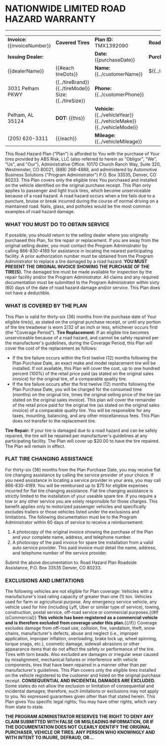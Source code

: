 # NATIONWIDE LIMITED ROAD HAZARD WARRANTY
************************************************************************

| | | | |
| :--- | :--- | :--- | :--- |
| **Invoice:** {{invoiceNumber}} | **Covered Tires** | **Plan ID:** TMX1392090 | **Road Hazard** |
| **Issuing Dealer:** | | **Date:** {{purchaseDate}} | **Purchase Price** |
| {{dealerName}} | {{#each tireDots}} | **Name:** {{../customerName}} | \${{../roadHazardPrice}} |
| 3031 Pelham PKWY | {{../tireBrand}} {{../tireModel}} Size: {{../tireSize}} | **Phone:** {{../customerPhone}} | |
| Pelham, AL 35124 | **DOT:** {{this}} | **Vehicle:** {{../vehicleYear}} {{../vehicleMake}} {{../vehicleModel}} | |
| (205) 620-3311 | {{/each}} | **Mileage:** {{../vehicleMileage}} | |

This Road Hazard Plan ("Plan") is afforded to You with the purchase of Your tires provided by ABS Risk, LLC (also referred to herein as "Obligor", "We", "Us", and "Our"), Administrative Office: 10170 Church Ranch Way, Suite 320, Westminster, CO 80021, (888) 268-4888, and administered by Automotive Business Solutions ("Program Administrator") P.O. Box 33535, Denver, CO 80233. This Plan covers only the eligible tires You purchased and installed on the vehicle identified on the original purchase receipt. This Plan only applies to passenger and light truck tires, which become unserviceable because of a road hazard. A road hazard occurs when a tire fails due to a puncture, bruise or break incurred during the course of normal driving on a maintained road. Nails, glass, and potholes would be the most common examples of road hazard damage.

### WHAT YOU MUST DO TO OBTAIN SERVICE
If possible, you should return to the selling dealer where you originally purchased this Plan, for tire repair or replacement. If you are away from the original selling dealer, you must contact the Program Administrator by calling 866-830-4189 for assistance in locating the nearest participating facility. A prior authorization number must be obtained from the Program Administrator to replace a tire damaged by a road hazard. **YOU MUST PRESENT THE ORIGINAL INVOICE SHOWING THE PURCHASE OF THE TIRE(S).** The damaged tire must be made available for inspection by the repair facility and/or the Program Administrator. All claims and any required documentation must be submitted to the Program Administrator within sixty (60) days of the date of road hazard damage and/or service. This Plan does not have a deductible.

### WHAT IS COVERED BY THE PLAN
This Plan is valid for thirty-six (36) months from the purchase date of Your eligible tire(s), as stated on the original purchase receipt, or until any portion of the tire treadwear is worn 2/32 of an inch or less, whichever occurs first (the "Coverage Period"). **Tire Replacement:** If an eligible tire becomes unserviceable because of a road hazard, and cannot be safely repaired per the manufacturer's guidelines, during the Coverage Period, this Plan will cover the cost of the replacement as follows:
- If the tire failure occurs within the first twelve (12) months following the Plan Purchase Date, an exact make and model replacement tire will be installed. If not available, this Plan will cover the cost, up to one hundred percent (100%) of the retail price paid (as stated on the original sales invoice) for the original tire, of a comparable quality tire.
- If the tire failure occurs after the first twelve (12) months following the Plan Purchase Date, you will be charged for the consumed time (months) on the original tire, times the original selling price of the tire (as stated on the original sales invoice). This plan will cover the remainder of the retail price paid for the original tire (as stated on the original sales invoice) of a comparable quality tire. You will be responsible for any taxes, mounting, balancing, and any other miscellaneous fees. This Plan does not transfer to the replacement tire.

**Tire Repair:** If your tire is damaged due to a road hazard and can be safely repaired, the tire will be repaired per manufacturer's guidelines at any participating facility. The Plan will cover up $20.00 to have the tire repaired. The Plan will remain in effect.

### FLAT TIRE CHANGING ASSISTANCE
For thirty-six (36) months from the Plan Purchase Date, you may receive flat tire changing assistance by calling the service provider of your choice. If you need assistance in locating a service provider in your area, you may call 866-830-4189. You will be reimbursed up to $75 for eligible expenses incurred for flat tire changing assistance. Flat tire changing assistance is strictly limited to the installation of your useable spare tire. If you require a tow or any other service you are solely responsible for those charges. This benefit applies only to motorized passenger vehicles and specifically excludes trailers or those vehicles listed under the exclusions and limitations. The following documentation must be to the Program Administrator within 60 days of service to receive a reimbursement:
1. A photocopy of the original invoice showing the purchase of the Plan and your complete name, address, and telephone number.
2. A photocopy of the paid invoice for spare tire installation from a valid auto service provider. This paid invoice must detail the name, address, and telephone number of the service provider.

Submit the above documentation to: Road Hazard Plan Roadside Assistance, P.O. Box 33535 Denver, CO 80233.

### EXCLUSIONS AND LIMITATIONS
The following vehicles are not eligible for Plan coverage: Vehicles with a manufacturer's load rating capacity of greater than one (1) ton. Vehicles used for farm or agricultural purpose. Any emergency service vehicle, any vehicle used for hire (including Lyft, Uber or similar type of service), towing, construction, postal service, off-road service or commercial purposes.{{#if isCommercial}} **This vehicle has been registered as a commercial vehicle and is therefore excluded from coverage under this plan.**{{/if}} Coverage excludes damage from off-road use, collision, fire, vandalism, theft, snow chains, manufacturer's defects, abuse and neglect (i.e., improper application, improper inflation, overloading, brake lock up, wheel spinning, torque snags, etc.), cosmetic damage, sidewall abrasions or other appearance items that do not affect the safety or performance of the tire. Tires with torn beads. Also excluded are damages or irregular wear caused by misalignment, mechanical failures or interference with vehicle components, tires that have been repaired in a manner other than per manufacturer's guidelines. This Plan covers only the eligible tires installed on the vehicle registered to the customer and listed on the original purchase receipt. **CONSEQUENTIAL AND INCIDENTAL DAMAGES ARE EXCLUDED.** Some states do not allow the exclusion or limitation of consequential and incidental damages; therefore, such limitations or exclusions may not apply to you. No expressed guarantees given other than that stated herein. This Plan gives You specific legal rights; You may have other rights, which vary from state to state.

**THE PROGRAM ADMINISTRATOR RESERVES THE RIGHT TO DENY ANY CLAIM SUBMITTED WITH FALSE OR MISLEADING INFORMATION, OR IF THE DOCUMENTATION DOES NOT CLEARLY IDENTIFY THE ORIGINAL PURCHASER, VEHICLE OR TIRES. ANY PERSON WHO KNOWINGLY AND WITH INTENT TO INJURE, DEFRAUD, OR...**
